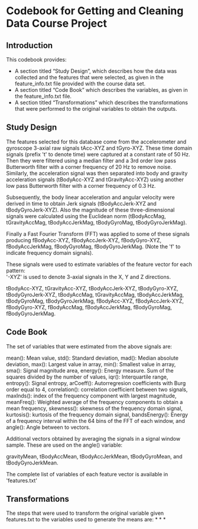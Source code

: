Codebook for Getting and Cleaning Data Course Project
=====================================================

## Introduction
This codebook provides:
* A section titled “Study Design”, which describes how the data was collected and the features that were selected, as given in the feature_info.txt file provided with the course data set.
* A section titled “Code Book” which describes the variables, as given in the feature_info.txt file.
* A section titled “Transformations” which describes the transformations that were performed to the original variables to obtain the outputs.

## Study Design
The features selected for this database come from the accelerometer and gyroscope 3-axial raw signals tAcc-XYZ and tGyro-XYZ. These time domain signals (prefix 't' to denote time) were captured at a constant rate of 50 Hz. Then they were filtered using a median filter and a 3rd order low pass Butterworth filter with a corner frequency of 20 Hz to remove noise. Similarly, the acceleration signal was then separated into body and gravity acceleration signals (tBodyAcc-XYZ and tGravityAcc-XYZ) using another low pass Butterworth filter with a corner frequency of 0.3 Hz. 

Subsequently, the body linear acceleration and angular velocity were derived in time to obtain Jerk signals (tBodyAccJerk-XYZ and tBodyGyroJerk-XYZ). Also the magnitude of these three-dimensional signals were calculated using the Euclidean norm (tBodyAccMag, tGravityAccMag, tBodyAccJerkMag, tBodyGyroMag, tBodyGyroJerkMag). 

Finally a Fast Fourier Transform (FFT) was applied to some of these signals producing fBodyAcc-XYZ, fBodyAccJerk-XYZ, fBodyGyro-XYZ, fBodyAccJerkMag, fBodyGyroMag, fBodyGyroJerkMag. (Note the 'f' to indicate frequency domain signals). 

These signals were used to estimate variables of the feature vector for each pattern:  
'-XYZ' is used to denote 3-axial signals in the X, Y and Z directions.

tBodyAcc-XYZ, 
tGravityAcc-XYZ, 
tBodyAccJerk-XYZ, 
tBodyGyro-XYZ, 
tBodyGyroJerk-XYZ, 
tBodyAccMag, 
tGravityAccMag, 
tBodyAccJerkMag, 
tBodyGyroMag, 
tBodyGyroJerkMag, 
fBodyAcc-XYZ, 
fBodyAccJerk-XYZ, 
fBodyGyro-XYZ, 
fBodyAccMag, 
fBodyAccJerkMag, 
fBodyGyroMag, 
fBodyGyroJerkMag.


## Code Book
The set of variables that were estimated from the above signals are: 

mean(): Mean value, 
std(): Standard deviation, 
mad(): Median absolute deviation, 
max(): Largest value in array, 
min(): Smallest value in array, 
sma(): Signal magnitude area, 
energy(): Energy measure. Sum of the squares divided by the number of values, 
iqr(): Interquartile range, 
entropy(): Signal entropy, 
arCoeff(): Autorregresion coefficients with Burg order equal to 4, 
correlation(): correlation coefficient between two signals, 
maxInds(): index of the frequency component with largest magnitude, 
meanFreq(): Weighted average of the frequency components to obtain a mean frequency, 
skewness(): skewness of the frequency domain signal, 
kurtosis(): kurtosis of the frequency domain signal, 
bandsEnergy(): Energy of a frequency interval within the 64 bins of the FFT of each window, 
and angle(): Angle between to vectors.

Additional vectors obtained by averaging the signals in a signal window sample. These are used on the angle() variable:

gravityMean, 
tBodyAccMean, 
tBodyAccJerkMean, 
tBodyGyroMean, and
tBodyGyroJerkMean.

The complete list of variables of each feature vector is available in 'features.txt'


## Transformations

The steps that were used to transform the original variable given features.txt to the variables used to generate the means are:
*
*
*